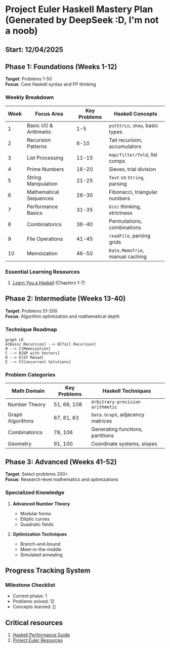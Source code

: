 # Project Euler Haskell Mastery Plan (Generated by DeepSeek :D, I'm not a noob)

## Start: 12/04/2025

## Phase 1: Foundations (Weeks 1-12)
**Target**: Problems 1-50  
**Focus**: Core Haskell syntax and FP thinking

### Weekly Breakdown

| Week | Focus Area               | Key Problems | Haskell Concepts                  |
|------|--------------------------|--------------|-----------------------------------|
| 1    | Basic I/O & Arithmetic   | 1-5          | `putStrLn`, `show`, basic types   |
| 2    | Recursion Patterns       | 6-10         | Tail recursion, accumulators      |
| 3    | List Processing          | 11-15        | `map/filter/fold`, list comps     |
| 4    | Prime Numbers            | 16-20        | Sieves, trial division            |
| 5    | String Manipulation      | 21-25        | `Text` vs `String`, parsing       |
| 6    | Mathematical Sequences   | 26-30        | Fibonacci, triangular numbers     |
| 7    | Performance Basics       | 31-35        | `O(n)` thinking, strictness       |
| 8    | Combinatorics            | 36-40        | Permutations, combinations        |
| 9    | File Operations          | 41-45        | `readFile`, parsing grids         |
| 10   | Memoization              | 46-50        | `Data.MemoTrie`, manual caching   |

### Essential Learning Resources
1. [Learn You a Haskell](http://learnyouahaskell.com/) (Chapters 1-7)

## Phase 2: Intermediate (Weeks 13-40)
**Target**: Problems 51-200  
**Focus**: Algorithm optimization and mathematical depth

### Technique Roadmap

```mermaid
graph LR
A[Basic Recursion] --> B[Tail Recursion]
B --> C[Memoization]
C --> D[DP with Vectors]
D --> E[ST Monad]
E --> F[Concurrent Solutions]
```

### Problem Categories

| Math Domain        | Key Problems | Haskell Techniques                  |
|--------------------|--------------|-------------------------------------|
| Number Theory      | 51, 66, 108  | `Arbitrary-precision arithmetic`    |
| Graph Algorithms   | 67, 81, 83   | `Data.Graph`, adjacency matrices    |
| Combinatorics      | 78, 106      | Generating functions, partitions    |
| Geometry           | 91, 100      | Coordinate systems, slopes          |

## Phase 3: Advanced (Weeks 41-52)
**Target**: Select problems 200+  
**Focus**: Research-level mathematics and optimizations

### Specialized Knowledge

1. **Advanced Number Theory**
   - Modular forms
   - Elliptic curves
   - Quadratic fields

2. **Optimization Techniques**
   - Branch-and-bound
   - Meet-in-the-middle
   - Simulated annealing

## Progress Tracking System

### Milestone Checklist
 - Current phase: 1
 - Problems solved: 12
 - Concepts learned: []

## Critical resources
1. [Haskell Performance Guide](https://wiki.haskell.org/Performance)
2. [Project Euler Resources](https://projecteuler.net/resources)
